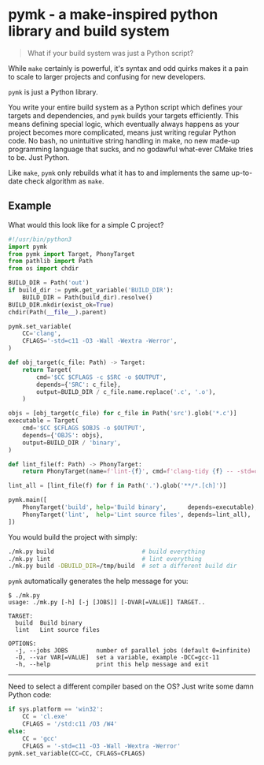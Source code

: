 # pymk - a make-inspired python library and build system
> What if your build system was just a Python script?

While `make` certainly is powerful, it's syntax and odd quirks makes it a pain to scale to larger projects and confusing for new developers.

`pymk` is just a Python library.

You write your entire build system as a Python script which defines your targets and dependencies, and `pymk` builds your targets efficiently. This means defining special logic, which eventually always happens as your project becomes more complicated, means just writing regular Python code. No bash, no unintuitive string handling in make, no new made-up programming language that sucks, and no godawful what-ever CMake tries to be. Just Python.

Like `make`, `pymk` only rebuilds what it has to and implements the same up-to-date check algorithm as `make`.

## Example
What would this look like for a simple C project?

```python
#!/usr/bin/python3
import pymk
from pymk import Target, PhonyTarget
from pathlib import Path
from os import chdir

BUILD_DIR = Path('out')
if build_dir := pymk.get_variable('BUILD_DIR'):
    BUILD_DIR = Path(build_dir).resolve()
BUILD_DIR.mkdir(exist_ok=True)
chdir(Path(__file__).parent)

pymk.set_variable(
    CC='clang',
    CFLAGS='-std=c11 -O3 -Wall -Wextra -Werror',
)

def obj_target(c_file: Path) -> Target:
    return Target(
        cmd='$CC $CFLAGS -c $SRC -o $OUTPUT',
        depends={'SRC': c_file},
        output=BUILD_DIR / c_file.name.replace('.c', '.o'),
    )

objs = [obj_target(c_file) for c_file in Path('src').glob('*.c')]
executable = Target(
    cmd='$CC $CFLAGS $OBJS -o $OUTPUT',
    depends={'OBJS': objs},
    output=BUILD_DIR / 'binary',
)

def lint_file(f: Path) -> PhonyTarget:
    return PhonyTarget(name=f'lint-{f}', cmd=f'clang-tidy {f} -- -std=c11')

lint_all = [lint_file(f) for f in Path('.').glob('**/*.[ch]')]

pymk.main([
    PhonyTarget('build', help='Build binary',      depends=executable),
    PhonyTarget('lint',  help='Lint source files', depends=lint_all),
])
```

You would build the project with simply:
```bash
./mk.py build                         # build everything
./mk.py lint                          # lint everything
./mk.py build -DBUILD_DIR=/tmp/build  # set a different build dir
```

`pymk` automatically generates the help message for you:

```
$ ./mk.py
usage: ./mk.py [-h] [-j [JOBS]] [-DVAR[=VALUE]] TARGET..

TARGET:
  build  Build binary
  lint   Lint source files

OPTIONS:
  -j, --jobs JOBS        number of parallel jobs (default 0=infinite)
  -D, --var VAR[=VALUE]  set a variable, example -DCC=gcc-11
  -h, --help             print this help message and exit
```

---

Need to select a different compiler based on the OS? Just write some damn Python code:

```python
if sys.platform == 'win32':
    CC = 'cl.exe'
    CFLAGS = '/std:c11 /O3 /W4'
else:
    CC = 'gcc'
    CFLAGS = '-std=c11 -O3 -Wall -Wextra -Werror'
pymk.set_variable(CC=CC, CFLAGS=CFLAGS)
```
